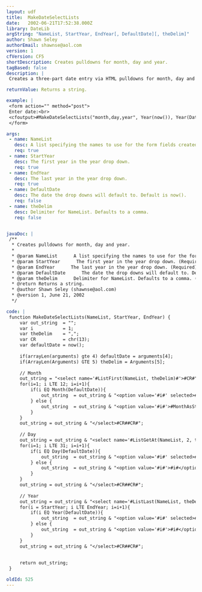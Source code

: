 ```yaml
---
layout: udf
title:  MakeDateSelectLists
date:   2002-06-21T17:52:38.000Z
library: DateLib
argString: "NameList, StartYear, EndYear[, DefaultDate][, theDelim]"
author: Shawn Seley
authorEmail: shawnse@aol.com
version: 1
cfVersion: CF5
shortDescription: Creates pulldowns for month, day and year.
tagBased: false
description: |
 Creates a three-part date entry via HTML pulldowns for month, day and year, defaulting to the passed DefaultDate, and restricting the year to a range between StartYear and EndYear. Each fieldname is specified via NameList.

returnValue: Returns a string.

example: |
 <form action="" method="post">
 Enter date:<br>
 <cfoutput>#MakeDateSelectLists("month,day,year", Year(now()), Year(DateAdd("yyyy", 4, now())) )#</cfoutput>
 </form>

args:
 - name: NameList
   desc: A list specifying the names to use for the form fields created.
   req: true
 - name: StartYear
   desc: The first year in the year drop down.
   req: true
 - name: EndYear
   desc: The last year in the year drop down.
   req: true
 - name: DefaultDate
   desc: The date the drop downs will default to. Default is now().
   req: false
 - name: theDelim
   desc: Delimiter for NameList. Defaults to a comma.
   req: false


javaDoc: |
 /**
  * Creates pulldowns for month, day and year.
  * 
  * @param NameList      A list specifying the names to use for the form fields created. (Required)
  * @param StartYear      The first year in the year drop down. (Required)
  * @param EndYear      The last year in the year drop down. (Required)
  * @param DefaultDate      The date the drop downs will default to. Default is now(). (Optional)
  * @param theDelim      Delimiter for NameList. Defaults to a comma. (Optional)
  * @return Returns a string. 
  * @author Shawn Seley (shawnse@aol.com) 
  * @version 1, June 21, 2002 
  */

code: |
 function MakeDateSelectLists(NameList, StartYear, EndYear) {
     var out_string  = "";
     var i           = 1;
     var theDelim    = ",";
     var CR          = chr(13);
     var defaultDate = now();
     
     if(arrayLen(arguments) gte 4) defaultDate = arguments[4];
     if(ArrayLen(Arguments) GTE 5) theDelim = Arguments[5];
 
     // Month
     out_string = "<select name='#ListFirst(NameList, theDelim)#'>#CR#";
     for(i=1; i LTE 12; i=i+1){
         if(i EQ Month(DefaultDate)){
             out_string  = out_string & "<option value='#i#' selected>#MonthAsString(i)#</option>#CR#";
         } else {
             out_string  = out_string & "<option value='#i#'>#MonthAsString(i)#</option>#CR#";
         }
     }
     out_string = out_string & "</select>#CR##CR#";
 
     // Day
     out_string = out_string & "<select name='#ListGetAt(NameList, 2, theDelim)#'>#CR#";
     for(i=1; i LTE 31; i=i+1){
         if(i EQ Day(DefaultDate)){
             out_string  = out_string & "<option value='#i#' selected>#i#</option>#CR#";
         } else {
             out_string  = out_string & "<option value='#i#'>#i#</option>#CR#";
         }
     }
     out_string = out_string & "</select>#CR##CR#";
 
     // Year
     out_string = out_string & "<select name='#ListLast(NameList, theDelim)#'>#CR#";
     for(i = StartYear; i LTE EndYear; i=i+1){
         if(i EQ Year(DefaultDate)){
             out_string  = out_string & "<option value='#i#' selected>#i#</option>#CR#";
         } else {
             out_string  = out_string & "<option value='#i#'>#i#</option>#CR#";
         }
     }
     out_string = out_string & "</select>#CR##CR#";
 
 
     return out_string;
 }

oldId: 525
---
```


